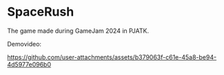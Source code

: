 # SpaceRush

The game made during GameJam 2024 in PJATK.

Demovideo: 

https://github.com/user-attachments/assets/b379063f-c61e-45a8-be94-4d5977e096b0

